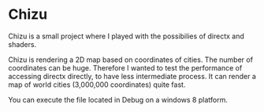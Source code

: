 # Chizu
Chizu is a small project where I played with the possibilies of directx and shaders.

Chizu is rendering a 2D map based on coordinates of cities. The number of coordinates can be huge.
Therefore I wanted to test the performance of accessing directx directly, to have less intermediate process.
It can render a map of world cities (3,000,000 coordinates) quite fast.

You can execute the file located in Debug on a windows 8 platform.

